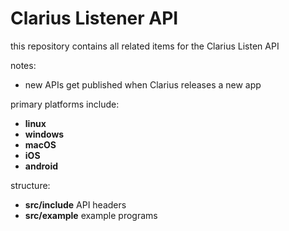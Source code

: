 Clarius Listener API
====================

this repository contains all related items for the Clarius Listen API

notes:
- new APIs get published when Clarius releases a new app

primary platforms include:
- **linux**
- **windows**
- **macOS**
- **iOS**
- **android**

structure:
- **src/include**         API headers
- **src/example**         example programs
